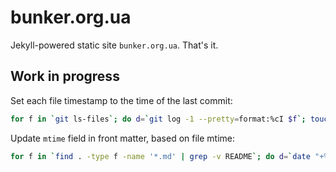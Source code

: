 bunker.org.ua
=============

Jekyll-powered static site `bunker.org.ua`. That's it.

Work in progress
----------------

Set each file timestamp to the time of the last commit:

```sh
for f in `git ls-files`; do d=`git log -1 --pretty=format:%cI $f`; touch -d $d $f; done
```

Update `mtime` field in front matter, based on file mtime:

```sh
for f in `find . -type f -name '*.md' | grep -v README`; do d=`date "+%F %X %z" -r $f`; sed "s/^mtime:.*$/mtime: $d/" -i $f; done
```
